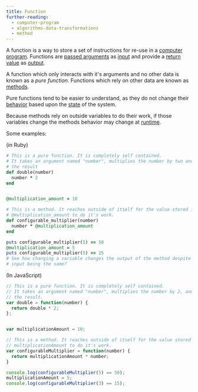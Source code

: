 ```yaml
---
title: Function
further-reading:
  - computer-program
  - algorithms-data-transformations
  - method
---
```

A function is a way to store a set of instructions for re-use in a [computer
program](/computer-program). Functions are [passed arguments](/argument) as
[input](/input) and provide a [return value](/return-value) as
[output](/output).

A function which only interacts with it's arguments and no other data is known
as a _pure function_. Functions which rely on other data are known as
[methods](/method).

Pure functions tend to be easier to understand, as they do not change their
[behavior](/behavior) based upon the [state](/state) of the system.

Because methods rely on outside variables to do their work, if those variables
change the methods behavior may change at [runtime](/runtime).

Some examples:

(in Ruby)

```ruby
# This is a pure function. It is completely self contained.
# It takes an argument named "number", multiplies the number by two and returns
# the result
def double(number)
  number * 2
end


@multiplication_amount = 10

# This is a method. It reaches outside of itself for the value stored in
# @multiplication_amount to do it's work.
def configurable_multiplier(number)
  number * @multiplication_amount
end

puts configurable_multiplier(5) == 50
@multiplication_amount = 5
puts configurable_multiplier(5) == 25
# See how changing a variable changes the output of the method despite the
# input being the same?
```

(In JavaScript)

```javascript
// This is a pure function. It is completely self contained.
// It takes an argument named "number", multiplies the number by 2, and returns
// the result.
var double = function(number) {
  return double * 2;
};


var multiplicationAmount = 10;

// This is a method. It reaches outside of itself for the value stored in
// multiplicationAmount to do it's work.
var configurableMultiplier = function(number) {
  return multiplicationAmount * number;
}

console.log(configurableMultiplier(5) == 50);
multiplicationAmount = 5;
console.log(configurableMultiplier(3) == 15);
```
